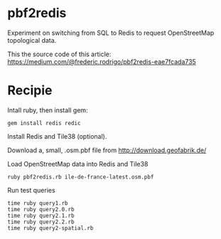 # pbf2redis
Experiment on switching from SQL to Redis to request OpenStreetMap topological data.

This the source code of this article: https://medium.com/@frederic.rodrigo/pbf2redis-eae7fcada735

# Recipie

Intall ruby, then install gem:
```
gem install redis redic
```

Install Redis and Tile38 (optional).

Download a, small, .osm.pbf file from http://download.geofabrik.de/

Load OpenStreetMap data into Redis and Tile38
```
ruby pbf2redis.rb ile-de-france-latest.osm.pbf
```

Run test queries
```
time ruby query1.rb
time ruby query2.0.rb
time ruby query2.1.rb
time ruby query2.2.rb
time ruby query2-spatial.rb
```
